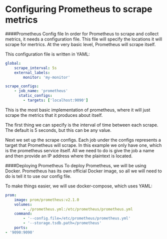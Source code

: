 Configuring Prometheus to scrape metrics
===


####Prometheus Config file
In order for Prometheus to scrape and collect metrics, it needs a configuration file. This file will specify the locations it will scrape for mertrics. At the very basic level, Prometheus will scrape itself.

This configuration file is written in YAML: 
```yaml
global:
    scrape_interval: 5s
    external_labels:
        monitor: 'my-monitor'

scrape_configs:
    - job_name: 'prometheus'
      static_configs:
        - targets: ['localhost:9090']
```

This is the most basic implementation of prometheus, where it will just scrape the metrics that it produces about itself. 

The first thing we can specify is the interval of time between each scrape. The default is 5 seconds, but this can be any value.

Next we set up the scrape configs. Each job under the configs represents a target that Prometheus will scrape. In this example we only have one, which is the prometheus service itself. All we need to do is give the job a name and then provide an IP address where the plaintext is located.

####Deploying Prometheus
To deploy Prometheus, we will be using Docker. Prometheus has its own official Docker image, so all we will need to do is tell it to use our config file.

To make things easier, we will use docker-compose, which uses YAML:

```yaml
prom:
    image: prom/prometheus:v2.1.0
    volumes:
        - ./prometheus.yml:/etc/prometheus/prometheus.yml
    command:
        - '--config.file=/etc/prometheus/prometheus.yml'
        - '--storage.tsdb.path=/prometheus'
    ports:
- '9090:9090'
```


